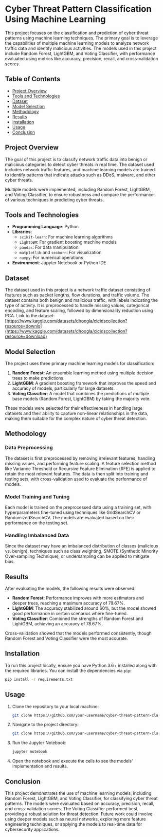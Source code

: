 # Cyber Threat Pattern Classification Using Machine Learning

This project focuses on the classification and prediction of cyber threat patterns using machine learning techniques. The primary goal is to leverage the capabilities of multiple machine learning models to analyze network traffic data and identify malicious activities. The models used in this project include Random Forest, LightGBM, and Voting Classifier, with performance evaluated using metrics like accuracy, precision, recall, and cross-validation scores.

## Table of Contents

- [Project Overview](#project-overview)
- [Tools and Technologies](#tools-and-technologies)
- [Dataset](#dataset)
- [Model Selection](#model-selection)
- [Methodology](#methodology)
- [Results](#results)
- [Installation](#installation)
- [Usage](#usage)
- [Conclusion](#conclusion)

## Project Overview

The goal of this project is to classify network traffic data into benign or malicious categories to detect cyber threats in real time. The dataset used includes network traffic features, and machine learning models are trained to identify patterns that indicate attacks such as DDoS, malware, and other cyber threats.

Multiple models were implemented, including Random Forest, LightGBM, and Voting Classifier, to ensure robustness and compare the performance of various techniques in predicting cyber threats.

## Tools and Technologies

- **Programming Language**: Python
- **Libraries**: 
  - `scikit-learn`: For machine learning algorithms
  - `LightGBM`: For gradient boosting machine models
  - `pandas`: For data manipulation
  - `matplotlib` and `seaborn`: For visualization
  - `numpy`: For numerical operations
- **Environment**: Jupyter Notebook or Python IDE

## Dataset

The dataset used in this project is a network traffic dataset consisting of features such as packet lengths, flow durations, and traffic volume. The dataset contains both benign and malicious traffic, with labels indicating the type of activity. It is preprocessed to handle missing values, categorical encoding, and feature scaling, followed by dimensionality reduction using PCA.
Link to the dataset: [https://www.kaggle.com/datasets/dhoogla/cicidscollection?resource=downlo](https://www.kaggle.com/datasets/dhoogla/cicidscollection?resource=download)

## Model Selection

The project uses three primary machine learning models for classification:
1. **Random Forest**: An ensemble learning method using multiple decision trees to make predictions.
2. **LightGBM**: A gradient boosting framework that improves the speed and accuracy of models, particularly for large datasets.
3. **Voting Classifier**: A model that combines the predictions of multiple base models (Random Forest, LightGBM) by taking the majority vote.

These models were selected for their effectiveness in handling large datasets and their ability to capture non-linear relationships in the data, making them suitable for the complex nature of cyber threat detection.

## Methodology

### Data Preprocessing
The dataset is first preprocessed by removing irrelevant features, handling missing values, and performing feature scaling. A feature selection method like Variance Threshold or Recursive Feature Elimination (RFE) is applied to retain the most relevant features. The data is then split into training and testing sets, with cross-validation used to evaluate the performance of models.

### Model Training and Tuning
Each model is trained on the preprocessed data using a training set, with hyperparameters fine-tuned using techniques like GridSearchCV or RandomizedSearchCV. The models are evaluated based on their performance on the testing set.

### Handling Imbalanced Data
Since the dataset may have an imbalanced distribution of classes (malicious vs. benign), techniques such as class weighting, SMOTE (Synthetic Minority Over-sampling Technique), or undersampling can be applied to mitigate bias.

## Results

After evaluating the models, the following results were observed:

- **Random Forest**: Performance improves with more estimators and deeper trees, reaching a maximum accuracy of 78.67%.
- **LightGBM**: The accuracy stabilized around 60%, but the model showed good performance in certain scenarios where fine-tuned.
- **Voting Classifier**: Combined the strengths of Random Forest and LightGBM, achieving an accuracy of 78.67%.

Cross-validation showed that the models performed consistently, though Random Forest and Voting Classifier were the most accurate.

## Installation

To run this project locally, ensure you have Python 3.6+ installed along with the required libraries. You can install the dependencies via `pip`:

```bash
pip install -r requirements.txt
```

## Usage

1. Clone the repository to your local machine:
   ```bash
   git clone https://github.com/your-username/cyber-threat-pattern-classification.git

2. Navigate to the project directory:   
   ```bash
   git clone https://github.com/your-username/cyber-threat-pattern-classification.git

3. Run the Jupyter Notebook:
   ```bash
   jupyter notebook

4. Open the notebook and execute the cells to see the models' implementation and results.

## Conclusion

This project demonstrates the use of machine learning models, including Random Forest, LightGBM, and Voting Classifier, for classifying cyber threat patterns. The models were evaluated based on accuracy, precision, recall, and cross-validation scores. The Voting Classifier performed best, providing a robust solution for threat detection. Future work could involve using deeper models such as neural networks, exploring more feature engineering techniques, or applying the models to real-time data for cybersecurity applications.
